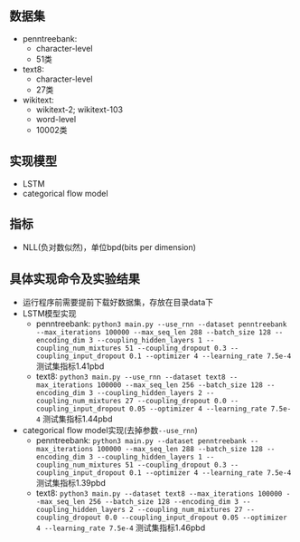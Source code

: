 ## 数据集
- penntreebank: 
    - character-level
    - 51类
- text8: 
    - character-level
    - 27类
- wikitext: 
    - wikitext-2; wikitext-103
    - word-level
    - 10002类

## 实现模型
- LSTM
- categorical flow model

## 指标
- NLL(负对数似然)，单位bpd(bits per dimension)

## 具体实现命令及实验结果
- 运行程序前需要提前下载好数据集，存放在目录data下
- LSTM模型实现
    - penntreebank: `python3 main.py --use_rnn --dataset penntreebank --max_iterations 100000 --max_seq_len 288 --batch_size 128 --encoding_dim 3 --coupling_hidden_layers 1 --coupling_num_mixtures 51 --coupling_dropout 0.3 --coupling_input_dropout 0.1 --optimizer 4 --learning_rate 7.5e-4`  测试集指标1.41pbd
    - text8: `python3 main.py --use_rnn --dataset text8 --max_iterations 100000 --max_seq_len 256 --batch_size 128 --encoding_dim 3 --coupling_hidden_layers 2 --coupling_num_mixtures 27 --coupling_dropout 0.0 --coupling_input_dropout 0.05 --optimizer 4 --learning_rate 7.5e-4`  测试集指标1.44pbd
- categorical flow model实现(去掉参数`--use_rnn`)
    - penntreebank: `python3 main.py --dataset penntreebank --max_iterations 100000 --max_seq_len 288 --batch_size 128 --encoding_dim 3 --coupling_hidden_layers 1 --coupling_num_mixtures 51 --coupling_dropout 0.3 --coupling_input_dropout 0.1 --optimizer 4 --learning_rate 7.5e-4`  测试集指标1.39pbd
    - text8: `python3 main.py --dataset text8 --max_iterations 100000 --max_seq_len 256 --batch_size 128 --encoding_dim 3 --coupling_hidden_layers 2 --coupling_num_mixtures 27 --coupling_dropout 0.0 --coupling_input_dropout 0.05 --optimizer 4 --learning_rate 7.5e-4`  测试集指标1.46pbd